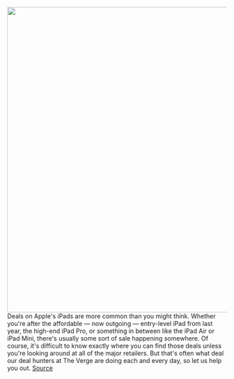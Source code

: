 <img src='https://cdn.vox-cdn.com/thumbor/_MwqLouYRemJq6gLtLJMPOxhtn8=/0x0:2040x1360/1200x800/filters:focal(857x517:1183x843)/cdn.vox-cdn.com/uploads/chorus_image/image/66899977/vpavic_4244_20201020_0013.6.jpg' width='700px' /><br/>
Deals on Apple's iPads are more common than you might think. Whether you're after the affordable — now outgoing — entry-level iPad from last year, the high-end iPad Pro, or something in between like the iPad Air or iPad Mini, there's usually some sort of sale happening somewhere. Of course, it's difficult to know exactly where you can find those deals unless you're looking around at all of the major retailers. But that's often what deal our deal hunters at The Verge are doing each and every day, so let us help you out.
<a href='https://www.theverge.com/21280354/best-ipad-deals-apple'> Source <a/>